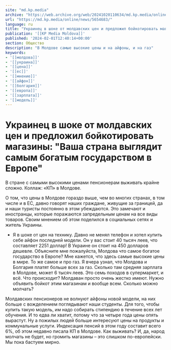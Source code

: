 ```yaml
---
site: "md.kp.media"
archive: "https://web.archive.org/web/20241020110634/md.kp.media/online/news/5654683/"
url: "https://md.kp.media/online/news/5654683/"
language: ru
title: "Украинец в шоке от молдавских цен и предложил бойкотировать магазины: \"Ваша страна выглядит самым богатым государством в Европе\""
publication: '[[KP Media Moldova]]'
published: '2024-02-01T12:40:14+00:00'
section: Общество
description: "В Молдове самые высокие цены и на айфоны, и на газ"
keywords:
- '[[молдова]]'
- '[[украина]]'
- '[[цена]]'
- '[[ес]]'
- '[[мнение]]'
- '[[айфон]]'
- '[[болгария]]'
- '[[европа]]'
- '[[зарплата]]'
- '[[модель]]'
---
```


# Украинец в шоке от молдавских цен и предложил бойкотировать магазины: "Ваша страна выглядит самым богатым государством в Европе"

В стране с самыми высокими ценами пенсионерам выживать крайне сложно. Коллаж: «КП» в Молдове.

О том, что цены в Молдове гораздо выше, чем во многих странах, в том числе и в ЕС, давно говорят наших граждане, живущие за границей, да и наши туристы постоянно в этом убеждаются. Это замечают и иностранцы, которые поражаются запредельным ценам на все виды товаров. Своим мнением об этом поделился в социальных сетях и житель Украины.

- Я в шоке от цен на технику. Давно не менял телефон и хотел купить себе айфон последней модели. Он у вас стоит 40 тысяч леев, что составляет 2251 доллар! В Украине он стоит на 450 долларов дешевле. Объясните мне пожалуйста, Молдова что самое богатое государство в Европе? Мне кажется, что здесь самые высокие цены в мире. То же самое и про газ. Я вчера узнал, что Молдова и Болгария платят больше всех за газ. Сколько там средняя зарплата в Молдове, может 6 тысяч леев. Это семь походов в супермаркет, и всё. Что происходит? Молдаван просто очень жестко имеют. Нужно объявить бойкот этим магазинам и вообще всем. Сколько можно молчать?

Молдавских пенсионеров не волнуют айфоны новой модели, на них больше с вожделением поглядывают наши студенты. Для того, чтобы купить такую модель, им надо собирать стипендию в течение всех лет обучения. И то едва ли хватит, потому что за четыре года цены опять вырастут. Ну а пожилых людей больше интересуют цены на продукты и коммунальные услуги. Индексация пенсий в этом году составит всего 6%, об этом недавно писала КП в Молдове. Как выживать? И, да, народ молчать не будет, но громить магазины – это слишком по-европейски. Мы пока бастуем мирно.